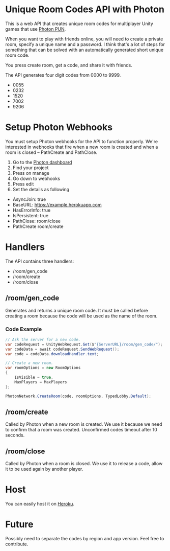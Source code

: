 # Unique Room Codes API with Photon

This is a web API that creates unique room codes for multiplayer Unity games that use [Photon PUN](https://www.photonengine.com/pun).

When you want to play with friends online, you will need to create a private room, specify a unique name and a password. I think that's a lot of steps for something that can be solved with an automatically generated short unique room code. 

You press create room, get a code, and share it with friends.

The API generates four digit codes from 0000 to 9999.

- 0055
- 0232
- 1520
- 7002
- 9206

# Setup Photon Webhooks

You must setup Photon webhooks for the API to function properly. We're interested in webhooks that fire when a new room is created and when a room is closed – PathCreate and PathClose.

1. Go to the [Photon dashboard](https://dashboard.photonengine.com/)
2. Find your project
3. Press on manage
4. Go down to webhooks
5. Press edit
6. Set the details as following

- AsyncJoin: true
- BaseURL: https://example.herokuapp.com
- HasErrorInfo: true
- IsPersistent: true
- PathClose: room/close
- PathCreate room/create

# Handlers

The API contains three handlers:

- /room/gen_code
- /room/create
- /room/close

## /room/gen_code

Generates and returns a unique room code. It must be called before creating a room because the code will be used as the name of the room.

### Code Example

```cs
// Ask the server for a new code.
var codeRequest = UnityWebRequest.Get($"{ServerURL}/room/gen_code/");
var codeData = await codeRequest.SendWebRequest();
var code = codeData.downloadHandler.text;

// Create a new room.
var roomOptions = new RoomOptions
{
	IsVisible = true,
	MaxPlayers = MaxPlayers
};

PhotonNetwork.CreateRoom(code, roomOptions, TypedLobby.Default);
```

## /room/create

Called by Photon when a new room is created. We use it because we need to confirm that a room was created. Unconfirmed codes timeout after 10 seconds.

## /room/close

Called by Photon when a room is closed. We use it to release a code, allow it to be used again by another player.

# Host
You can easily host it on [Heroku](https://heroku.com/).

# Future

Possibly need to separate the codes by region and app version. Feel free to contribute.
